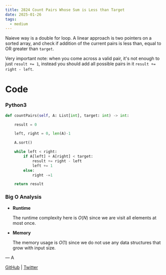 ```yaml
---
title: 2824 Count Pairs Whose Sum is Less than Target
date: 2025-01-26
tags:
  - medium
---
```


Naieve way is a double for loop. A linear approach is two pointers on a sorted array, and check if addition of the current pairs is less than, equal to OR greater than `target`.

Very important note: when you come across a valid pair, it's not enough to just `result += 1`, instead you should add all possible pairs in it `result += right - left`.

# Code

### Python3

```python
def countPairs(self, A: List[int], target: int) -> int:

    result = 0

    left, right = 0, len(A)-1

    A.sort()

    while left < right:
        if A[left] + A[right] < target:
            result += right - left
            left += 1
        else:
            right -=1

    return result
```

### Big O Analysis

- **Runtime**

  The runtime complexity here is $O(N)$ since we are visit all elements at most once.

- **Memory**

  The memory usage is $O(1)$ since we do not use any data structures that grow with input size.

— A

[GitHub](https://github.com/athkdev) | [Twitter](https://twitter.com/athkdev)

